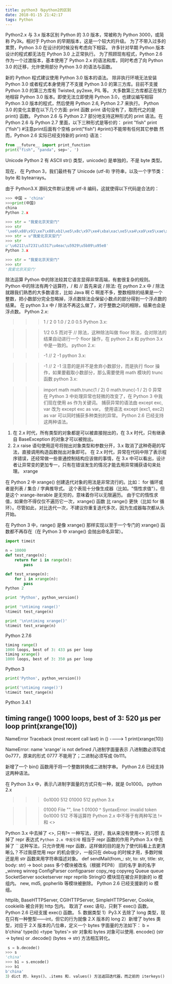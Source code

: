 ```yaml
---
title: python3 与python2的区别
date: 2018-01-15 21:42:17
tags: Python
---
```

Python2.x 与 3​​.x 版本区别
Python 的 3​​.0 版本，常被称为 Python 3000，或简称 Py3k。相对于 Python 的早期版本，这是一个较大的升级。
为了不带入过多的累赘，Python 3.0 在设计的时候没有考虑向下相容。
许多针对早期 Python 版本设计的程式都无法在 Python 3.0 上正常执行。
为了照顾现有程式，Python 2.6 作为一个过渡版本，基本使用了 Python 2.x 的语法和库，同时考虑了向 Python 3.0 的迁移，允许使用部分 Python 3.0 的语法与函数。
<!-- more -->
新的 Python 程式建议使用 Python 3.0 版本的语法。
除非执行环境无法安装 Python 3.0 或者程式本身使用了不支援 Python 3.0 的第三方库。目前不支援 Python 3.0 的第三方库有 Twisted, py2exe, PIL 等。
大多数第三方库都正在努力地相容 Python 3.0 版本。即使无法立即使用 Python 3.0，也建议编写相容 Python 3.0 版本的程式，然后使用 Python 2.6, Python 2.7 来执行。
Python 3.0 的变化主要在以下几个方面:
print 函数
print 语句没有了，取而代之的是 print() 函数。 Python 2.6 与 Python 2.7 部分地支持这种形式的 print 语法。在 Python 2.6 与 Python 2.7 里面，以下三种形式是等价的：
print "fish"
print ("fish") #注意print后面有个空格
print("fish") #print()不能带有任何其它参数
然而，Python 2.6 实际已经支持新的 print() 语法：
```python
from __future__ import print_function
print("fish", "panda", sep=', ')
```
Unicode
Python 2 有 ASCII str() 类型，unicode() 是单独的，不是 byte 类型。

现在， 在 Python 3，我们最终有了 Unicode (utf-8) 字符串，以及一个字节类：byte 和 bytearrays。

由于 Python3.X 源码文件默认使用 utf-8 编码，这就使得以下代码是合法的：
```python
>>> 中国 = 'china' 
>>>print(中国) 
china
Python 2.x

>>> str = "我爱北京天安门"
>>> str
'\xe6\x88\x91\xe7\x88\xb1\xe5\x8c\x97\xe4\xba\xac\xe5\xa4\xa9\xe5\xae\x89\xe9\x97\xa8'
>>> str = u"我爱北京天安门"
>>> str
u'\u6211\u7231\u5317\u4eac\u5929\u5b89\u95e8'
Python 3.x

>>> str = "我爱北京天安门"
>>> str
'我爱北京天安门'
```
除法运算
Python 中的除法较其它语言显得非常高端，有套很复杂的规则。Python 中的除法有两个运算符，/ 和 //
首先来说 / 除法:
在 python 2.x 中 / 除法就跟我们熟悉的大多数语言，比如 Java 啊 C 啊差不多，整数相除的结果是一个整数，把小数部分完全忽略掉，浮点数除法会保留小数点的部分得到一个浮点数的结果。
在 python 3.x 中 / 除法不再这么做了，对于整数之间的相除，结果也会是浮点数。
Python 2.x:
>>> 1 / 2
0
>>> 1.0 / 2.0
0.5
Python 3.x:

>>> 1/2
0.5
而对于 // 除法，这种除法叫做 floor 除法，会对除法的结果自动进行一个 floor 操作，在 python 2.x 和 python 3.x 中是一致的。
python 2.x:

>>> -1 // 2
-1
python 3.x:

>>> -1 // 2
-1
注意的是并不是舍弃小数部分，而是执行 floor 操作，如果要截取小数部分，那么需要使用 math 模块的 trunc 函数
python 3.x:

>>> import math
>>> math.trunc(1 / 2)
0
>>> math.trunc(-1 / 2)
0
异常
在 Python 3 中处理异常也轻微的改变了，在 Python 3 中我们现在使用 as 作为关键词。
捕获异常的语法由 except exc, var 改为 except exc as var。
使用语法 except (exc1, exc2) as var 可以同时捕获多种类别的异常。 Python 2.6 已经支持这两种语法。
1. 在 2.x 时代，所有类型的对象都是可以被直接抛出的，在 3.x 时代，只有继承自 BaseException 的对象才可以被抛出。
2. 2.x raise 语句使用逗号将抛出对象类型和参数分开，3.x 取消了这种奇葩的写法，直接调用构造函数抛出对象即可。
在 2.x 时代，异常在代码中除了表示程序错误，还经常做一些普通控制结构应该做的事情，在 3.x 中可以看出，设计者让异常变的更加专一，只有在错误发生的情况才能去用异常捕获语句来处理。
xrange

在 Python 2 中 xrange() 创建迭代对象的用法是非常流行的。比如： for 循环或者是列表 / 集合 / 字典推导式。
这个表现十分像生成器（比如。"惰性求值"）。但是这个 xrange-iterable 是无穷的，意味着你可以无限遍历。
由于它的惰性求值，如果你不得仅仅不遍历它一次，xrange() 函数 比 range() 更快（比如 for 循环）。尽管如此，对比迭代一次，不建议你重复迭代多次，因为生成器每次都从头开始。

在 Python 3 中，range() 是像 xrange() 那样实现以至于一个专门的 xrange() 函数都不再存在（在 Python 3 中 xrange() 会抛出命名异常）。
```python
import timeit

n = 10000
def test_range(n):
    return for i in range(n):
        pass

def test_xrange(n):
    for i in xrange(n):
        pass   
Python 2

print 'Python', python_version()

print '\ntiming range()' 
%timeit test_range(n)

print '\n\ntiming xrange()' 
%timeit test_xrange(n)
```
Python 2.7.6
```python
timing range()
1000 loops, best of 3: 433 µs per loop
timing xrange()
1000 loops, best of 3: 350 µs per loop
```
Python 3
```python
print('Python', python_version())

print('\ntiming range()')
%timeit test_range(n)
```
Python 3.4.1

timing range()
1000 loops, best of 3: 520 µs per loop
print(xrange(10))
---------------------------------------------------------------------------
NameError                                 Traceback (most recent call last)
<ipython-input-5-5d8f9b79ea70> in <module>()
----> 1 print(xrange(10))

NameError: name 'xrange' is not defined
八进制字面量表示
八进制数必须写成 0o777，原来的形式 0777 不能用了；二进制必须写成 0b111。

新增了一个 bin() 函数用于将一个整数转换成二进制字串。 Python 2.6 已经支持这两种语法。

在 Python 3.x 中，表示八进制字面量的方式只有一种，就是 0o1000。
python 2.x

>>> 0o1000
512
>>> 01000
512
python 3.x

>>> 01000
  File "<stdin>", line 1
    01000
        ^
SyntaxError: invalid token
>>> 0o1000
512
不等运算符
Python 2.x 中不等于有两种写法 != 和 <>

Python 3.x 中去掉了 <>, 只有!= 一种写法，还好，我从来没有使用<> 的习惯
去掉了 repr 表达式 ``
Python 2.x 中反引号 `` 相当于 repr 函数的作用
Python 3.x 中去掉了 `` 这种写法，只允许使用 repr 函数，这样做的目的是为了使代码看上去更清晰么？不过我感觉用 repr 的机会很少，一般只在 debug 的时候才用，多数时候还是用 str 函数来用字符串描述对象。
def sendMail(from_: str, to: str, title: str, body: str) -> bool:
    pass
多个模块被改名（根据 PEP8）
旧的名字    新的名字
_winreg winreg
ConfigParser    configparser
copy_reg    copyreg
Queue   queue
SocketServer    socketserver
repr    reprlib
StringIO 模块现在被合并到新的 io 模组内。 new, md5, gopherlib 等模块被删除。 Python 2.6 已经支援新的 io 模组。

httplib, BaseHTTPServer, CGIHTTPServer, SimpleHTTPServer, Cookie, cookielib 被合并到 http 包内。
取消了 exec 语句，只剩下 exec() 函数。 Python 2.6 已经支援 exec() 函数。
5. 数据类型
1）Py3.X 去除了 long 类型，现在只有一种整型——int，但它的行为就像 2.X 版本的 long
2）新增了 bytes 类型，对应于 2.X 版本的八位串，定义一个 bytes 字面量的方法如下：
b = b'china' 
type(b) 
<type 'bytes'> 
str 对象和 bytes 对象可以使用. encode() (str -> bytes) or .decode() (bytes -> str) 方法相互转化。
```python
 s = b.decode() 
>>> s 
'china' 
>>> b1 = s.encode() 
>>> b1 
b'china' 
3）dict 的. keys()、.items 和. values() 方法返回迭代器，而之前的 iterkeys() 等函数都被废弃。同时去掉的还有 dict.has_key()，用 in 替代它吧 。
```